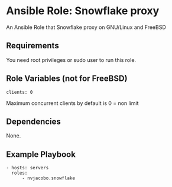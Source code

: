 Ansible Role: Snowflake proxy
=========

An Ansible Role that Snowflake proxy on GNU/Linux and FreeBSD

Requirements
------------

You need root privileges or sudo user to run this role. 

Role Variables (not for FreeBSD)
----------------

    clients: 0

Maximum concurrent clients by default is 0 = non limit

Dependencies
------------

None.

Example Playbook
----------------

    - hosts: servers
      roles:
          - nvjacobo.snowflake
